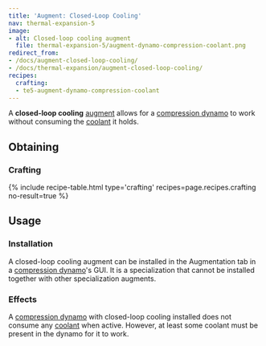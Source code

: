 ```yaml
---
title: 'Augment: Closed-Loop Cooling'
nav: thermal-expansion-5
image:
- alt: Closed-loop cooling augment
  file: thermal-expansion-5/augment-dynamo-compression-coolant.png
redirect_from:
- /docs/augment-closed-loop-cooling/
- /docs/thermal-expansion/augment-closed-loop-cooling/
recipes:
  crafting:
  - te5-augment-dynamo-compression-coolant
---
```


A **closed-loop cooling** [augment](/docs/thermal-expansion-5/augments/) allows for a [compression
dynamo](/docs/thermal-expansion-5/compression-dynamo/) to work without consuming the
[coolant](/docs/thermal-expansion-5/coolants/) it holds.


Obtaining
---------

### Crafting
{% include recipe-table.html type='crafting' recipes=page.recipes.crafting no-result=true %}


Usage
-----

### Installation
A closed-loop cooling augment can be installed in the Augmentation tab in a
[compression dynamo](/docs/thermal-expansion-5/compression-dynamo/)'s GUI. It is a specialization
that cannot be installed together with other specialization augments.

### Effects
A [compression dynamo](/docs/thermal-expansion-5/compression-dynamo/) with closed-loop cooling
installed does not consume any [coolant](/docs/thermal-expansion-5/coolants/) when active. However,
at least some coolant must be present in the dynamo for it to work.
